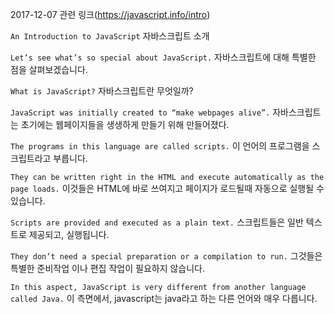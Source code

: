 
2017-12-07
관련 링크(https://javascript.info/intro)

`An Introduction to JavaScript`
자바스크립트 소개

`Let’s see what’s so special about JavaScript.`
자바스크립트에 대해 특별한 점을 살펴보겠습니다. 

`What is JavaScript?`
자바스크립트란 무엇일까?

`JavaScript was initially created to “make webpages alive”.`
자바스크립트는 초기에는 웹페이지들을 생생하게 만들기 위해 만들어졌다.

`The programs in this language are called scripts.`
이 언어의 프로그램을 스크립트라고 부릅니다.

`They can be written right in the HTML and execute automatically as the page loads.`
이것들은  HTML에 바로 쓰여지고 페이지가 로드될때 자동으로 실행될 수 있습니다.

`Scripts are provided and executed as a plain text.`
스크립트들은 일반 텍스트로 제공되고, 실행됩니다.

`They don’t need a special preparation or a compilation to run.`
그것들은 특별한 준비작업 이나 편집 작업이 필요하지 않습니다.

`In this aspect, JavaScript is very different from another language called Java.`
이 측면에서, javascript는 java라고 하는 다른 언어와 매우 다릅니다.

